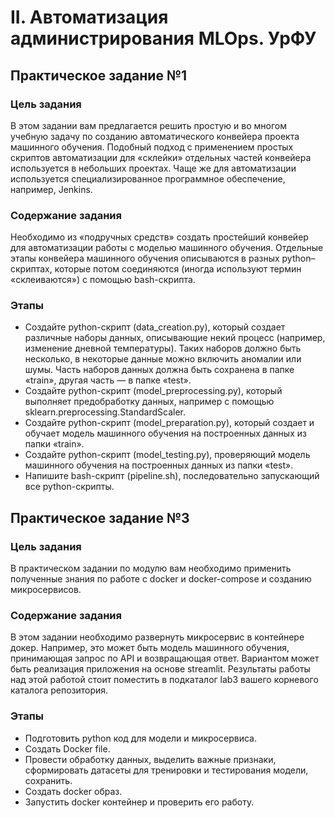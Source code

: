 # II. Автоматизация администрирования MLOps. УрФУ

## Практическое задание №1

### Цель задания

В этом задании вам предлагается решить простую и во многом учебную задачу по созданию автоматического конвейера проекта машинного обучения. Подобный подход с применением простых скриптов автоматизации для «склейки» отдельных частей конвейера используется в небольших проектах. Чаще же для автоматизации используется специализированное программное обеспечение, например, Jenkins.

### Содержание задания

Необходимо из «подручных средств» создать простейший конвейер для автоматизации работы с моделью машинного обучения. Отдельные этапы конвейера машинного обучения описываются в разных python–скриптах, которые потом соединяются (иногда используют термин «склеиваются») с помощью bash-скрипта.

### Этапы

- Создайте python-скрипт (data_creation.py), который создает различные наборы данных, описывающие некий процесс (например, изменение дневной температуры). Таких наборов должно быть несколько, в некоторые данные можно включить аномалии или шумы. Часть наборов данных должна быть сохранена в папке «train», другая часть — в папке «test».
- Создайте python-скрипт (model_preprocessing.py), который выполняет предобработку данных, например с помощью sklearn.preprocessing.StandardScaler.
- Создайте python-скрипт (model_preparation.py), который создает и обучает модель машинного обучения на построенных данных из папки «train».
- Создайте python-скрипт (model_testing.py), проверяющий модель машинного обучения на построенных данных из папки «test».
- Напишите bash-скрипт (pipeline.sh), последовательно запускающий все python-скрипты.


## Практическое задание №3

### Цель задания

В практическом задании по модулю вам необходимо применить полученные знания по работе с docker и docker-compose и созданию микросервисов.


### Содержание задания

В этом задании необходимо развернуть микросервис в контейнере докер. Например, это может быть модель машинного обучения, принимающая запрос по API и возвращающая ответ. Вариантом может быть реализация приложения на основе streamlit. Результаты работы над этой работой стоит поместить в подкаталог lab3 вашего корневого каталога репозитория.


### Этапы

- Подготовить python код для модели и микросервиса.
- Создать Docker file.
- Провести обработку данных, выделить важные признаки, сформировать датасеты для тренировки и тестирования модели, сохранить.
- Создать docker образ.
- Запустить docker контейнер и проверить его работу.
